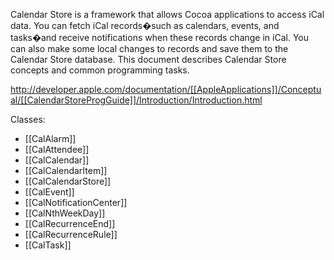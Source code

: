 Calendar Store is a framework that allows Cocoa applications to access iCal data. You can fetch iCal records�such as calendars, events, and tasks�and receive notifications when these records change in iCal. You can also make some local changes to records and save them to the Calendar Store database. This document describes Calendar Store concepts and common programming tasks.

http://developer.apple.com/documentation/[[AppleApplications]]/Conceptual/[[CalendarStoreProgGuide]]/Introduction/Introduction.html

Classes:


* [[CalAlarm]]
* [[CalAttendee]]
* [[CalCalendar]]
* [[CalCalendarItem]]
* [[CalCalendarStore]]
* [[CalEvent]]
* [[CalNotificationCenter]]
* [[CalNthWeekDay]]
* [[CalRecurrenceEnd]]
* [[CalRecurrenceRule]]
* [[CalTask]]
